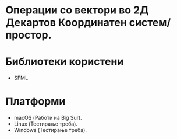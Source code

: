 # Операции со вектори во 2Д Декартов Координатен систем/простор.

# Библиотеки користени
- SFML

# Платформи
- macOS (Работи на Big Sur).
- Linux (Тестирање треба).
- Windows (Тестирање треба).
